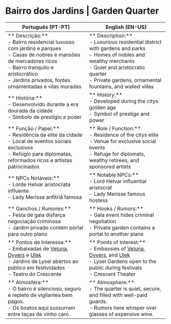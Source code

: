 #  Bairro dos Jardins | Garden Quarter

| **Português (PT-PT)**                                                                                                                                                                                                           | **English (EN-US)**                                                                                                                                                                                                             |
| ------------------------------------------------------------------------------------------------------------------------------------------------------------------------------------------------------------------------------- | ------------------------------------------------------------------------------------------------------------------------------------------------------------------------------------------------------------------------------- |
| ** Descrição:**<br> - Bairro residencial luxuoso com jardins e parques<br> - Casas de nobres e mansões de mercadores ricos<br> - Bairro tranquilo e aristocrático<br> - Jardins privados, fontes ornamentadas e vilas muradas | ** Description:**<br> - Luxurious residential district with gardens and parks<br> - Homes of nobles and wealthy merchants<br> - Quiet and aristocratic quarter<br> - Private gardens, ornamental fountains, and walled villas |
| ** História:**<br> - Desenvolvido durante a era dourada da cidade<br> - Símbolo de prestígio e poder                                                                                                                          | ** History:**<br> - Developed during the citys golden age<br> - Symbol of prestige and power                                                                                                                                 |
| ** Função / Papel:**<br> - Residência da elite da cidade<br> - Local de eventos sociais exclusivos<br> - Refúgio para diplomatas, reformados ricos e artistas patrocinados                                                    | ** Role / Function:**<br> - Residence of the citys elite<br> - Venue for exclusive social events<br> - Refuge for diplomats, wealthy retirees, and sponsored artists                                                         |
| ** NPCs Notáveis:**<br> - Lorde Helvar  aristocrata influente<br> - Lady Merisse  anfitriã famosa                                                                                                                           | ** Notable NPCs:**<br> - Lord Helvar  influential aristocrat<br> - Lady Merisse  famous hostess                                                                                                                             |
| ** Ganchos / Rumores:**<br> - Festa de gala disfarça negociação criminosa<br> - Jardim privado contém portal para outro plano                                                                                                 | ** Hooks / Rumors:**<br> - Gala event hides criminal negotiation<br> - Private garden contains a portal to another plane                                                                                                      |
| ** Pontos de Interesse:**<br> - Embaixadas de [Veluna](veluna.md), [Dyvers](dyvers.md) e [Ulek](ulek.md)<br> - Jardins de Lysel  abertos ao público em festividades<br> - Teatro do Crescente                                | ** Points of Interest:**<br> - Embassies of [Veluna](veluna.md), [Dyvers](dyvers.md), and [Ulek](ulek.md)<br> - Lysel Gardens  open to the public during festivals<br> - Crescent Theater                                    |
| ** Atmosfera:**<br> - O bairro é silencioso, seguro e repleto de vigilantes bem pagos.<br> - Os boatos aqui sussurram entre taças de vinho caro.                                                                              | ** Atmosphere:**<br> - The quarter is quiet, secure, and filled with well-paid guards.<br> - Rumors here whisper over glasses of expensive wine.                                                                              |
























